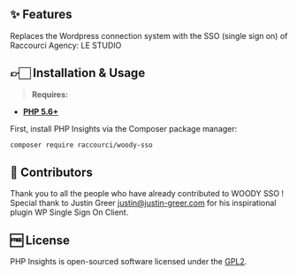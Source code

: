 ## ✨ Features

Replaces the Wordpress connection system with the SSO (single sign on) of Raccourci Agency: LE STUDIO

## 👉🏻 Installation & Usage

> **Requires:**
- **[PHP 5.6+](https://php.net/releases/)**

First, install PHP Insights via the Composer package manager:
```bash
composer require raccourci/woody-sso
```

## 👏 Contributors

Thank you to all the people who have already contributed to WOODY SSO !
Special thank to Justin Greer <justin@justin-greer.com> for his inspirational plugin WP Single Sign On Client.

## 🆓 License
PHP Insights is open-sourced software licensed under the [GPL2](LICENSE).
